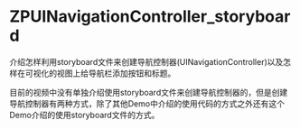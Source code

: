 # ZPUINavigationController_storyboard
介绍怎样利用storyboard文件来创建导航控制器(UINavigationController)以及怎样在可视化的视图上给导航栏添加按钮和标题。

目前的视频中没有单独介绍使用storyboard文件来创建导航控制器的，但是创建导航控制器有两种方式，除了其他Demo中介绍的使用代码的方式之外还有这个Demo介绍的使用storyboard文件的方式。
